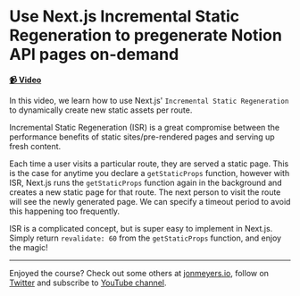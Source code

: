 # Use Next.js Incremental Static Regeneration to pregenerate Notion API pages on-demand

**[📹 Video](https://egghead.io/lessons/next-js-use-next-js-incremental-static-regeneration-to-pregenerate-notion-api-pages-on-demand)**

In this video, we learn how to use Next.js' `Incremental Static Regeneration` to dynamically create new static assets per route.

Incremental Static Regeneration (ISR) is a great compromise between the performance benefits of static sites/pre-rendered pages and serving up fresh content.

Each time a user visits a particular route, they are served a static page. This is the case for anytime you declare a `getStaticProps` function, however with ISR, Next.js runs the `getStaticProps` function again in the background and creates a new static page for that route. The next person to visit the route will see the newly generated page. We can specify a timeout period to avoid this happening too frequently.

ISR is a complicated concept, but is super easy to implement in Next.js. Simply return `revalidate: 60` from the `getStaticProps` function, and enjoy the magic!

---

Enjoyed the course? Check out some others at [jonmeyers.io](https://jonmeyers.io/courses), follow on [Twitter](https://twitter.com/_dijonmusters) and subscribe to [YouTube channel](https://www.youtube.com/channel/UCPitAIwktfCfcMR4kDWebDQ).
